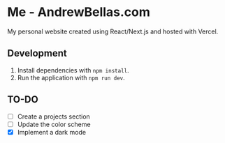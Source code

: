 # Me - AndrewBellas.com

My personal website created using React/Next.js and hosted with Vercel.  

## Development 

1. Install dependencies with `npm install`.
2. Run the application with `npm run dev`.

## TO-DO
- [ ] Create a projects section
- [ ] Update the color scheme
- [X] Implement a dark mode
